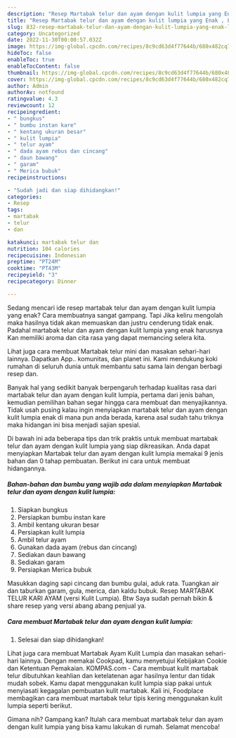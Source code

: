 ```yaml
---
description: "Resep Martabak telur dan ayam dengan kulit lumpia yang Enak , Lezat"
title: "Resep Martabak telur dan ayam dengan kulit lumpia yang Enak , Lezat"
slug: 832-resep-martabak-telur-dan-ayam-dengan-kulit-lumpia-yang-enak-lezat
category: Uncategorized
date: 2022-11-30T00:00:57.032Z
image: https://img-global.cpcdn.com/recipes/8c9cd63d4f77644b/680x482cq70/martabak-telur-dan-ayam-dengan-kulit-lumpia-foto-resep-utama.jpg
hideToc: false
enableToc: true
enableTocContent: false
thumbnail: https://img-global.cpcdn.com/recipes/8c9cd63d4f77644b/680x482cq70/martabak-telur-dan-ayam-dengan-kulit-lumpia-foto-resep-utama.jpg
cover: https://img-global.cpcdn.com/recipes/8c9cd63d4f77644b/680x482cq70/martabak-telur-dan-ayam-dengan-kulit-lumpia-foto-resep-utama.jpg
author: Admin
authorAv: notfound
ratingvalue: 4.3
reviewcount: 12
recipeingredient:
- " bungkus"
- " bumbu instan kare"
- " kentang ukuran besar"
- " kulit lumpia"
- " telur ayam"
- " dada ayam rebus dan cincang"
- " daun bawang"
- " garam"
- " Merica bubuk"
recipeinstructions:

- "Sudah jadi dan siap dihidangkan!"
categories:
- Resep
tags:
- martabak
- telur
- dan

katakunci: martabak telur dan 
nutrition: 104 calories
recipecuisine: Indonesian
preptime: "PT24M"
cooktime: "PT43M"
recipeyield: "3"
recipecategory: Dinner

---
```



Sedang mencari ide resep martabak telur dan ayam dengan kulit lumpia yang enak? Cara membuatnya sangat gampang. Tapi Jika keliru mengolah maka hasilnya tidak akan memuaskan dan justru cenderung tidak enak. Padahal martabak telur dan ayam dengan kulit lumpia yang enak harusnya Kan memiliki aroma dan cita rasa yang dapat memancing selera kita.


Lihat juga cara membuat Martabak telur mini dan masakan sehari-hari lainnya. Dapatkan App.. komunitas, dan planet ini. Kami mendukung koki rumahan di seluruh dunia untuk membantu satu sama lain dengan berbagi resep dan.

Banyak hal yang sedikit banyak berpengaruh terhadap kualitas rasa dari martabak telur dan ayam dengan kulit lumpia, pertama dari jenis bahan, kemudian pemilihan bahan segar hingga cara membuat dan menyajikannya. Tidak usah pusing kalau ingin menyiapkan martabak telur dan ayam dengan kulit lumpia enak di mana pun anda berada, karena asal sudah tahu triknya maka hidangan ini bisa menjadi sajian spesial.


Di bawah ini ada beberapa tips dan trik praktis untuk membuat martabak telur dan ayam dengan kulit lumpia yang siap dikreasikan. Anda dapat menyiapkan Martabak telur dan ayam dengan kulit lumpia memakai 9 jenis bahan dan 0 tahap pembuatan. Berikut ini cara untuk membuat hidangannya.

<!--inarticleads1-->

##### Bahan-bahan dan bumbu yang wajib ada dalam menyiapkan Martabak telur dan ayam dengan kulit lumpia:

1. Siapkan  bungkus
1. Persiapkan  bumbu instan kare
1. Ambil  kentang ukuran besar
1. Persiapkan  kulit lumpia
1. Ambil  telur ayam
1. Gunakan  dada ayam (rebus dan cincang)
1. Sediakan  daun bawang
1. Sediakan  garam
1. Persiapkan  Merica bubuk


Masukkan daging sapi cincang dan bumbu gulai, aduk rata. Tuangkan air dan taburkan garam, gula, merica, dan kaldu bubuk. Resep MARTABAK TELUR KARI AYAM (versi Kulit Lumpia). Btw Saya sudah pernah bikin &amp; share resep yang versi abang abang penjual ya. 

<!--inarticleads2-->

##### Cara membuat Martabak telur dan ayam dengan kulit lumpia:


1. Selesai dan siap dihidangkan!

Lihat juga cara membuat Martabak Ayam Kulit Lumpia dan masakan sehari-hari lainnya. Dengan memakai Cookpad, kamu menyetujui Kebijakan Cookie dan Ketentuan Pemakaian. KOMPAS.com - Cara membuat kulit martabak telur dibutuhkan keahlian dan ketelatenan agar hasilnya lentur dan tidak mudah sobek. Kamu dapat menggunakan kulit lumpia siap pakai untuk menyiasati kegagalan pembuatan kulit martabak. Kali ini, Foodplace membagikan cara membuat martabak telur tipis kering menggunakan kulit lumpia seperti berikut. 

Gimana nih? Gampang kan? Itulah cara membuat martabak telur dan ayam dengan kulit lumpia yang bisa kamu lakukan di rumah. Selamat mencoba!
